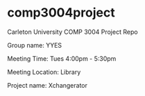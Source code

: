 # comp3004project
Carleton University COMP 3004 Project Repo

Group name: YYES

Meeting Time: Tues 4:00pm - 5:30pm

Meeting Location: Library

Project name: Xchangerator
